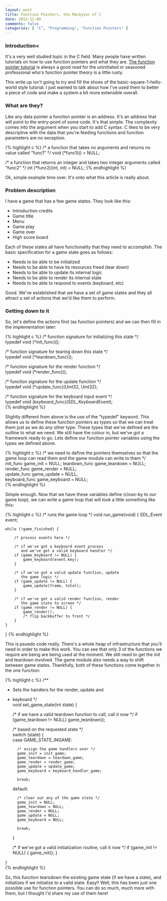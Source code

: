 ```yaml
---
layout: post
title: Function Pointers, the MacGyver of C
date: 2012-12-08
comments: false
categories: [ "C", "Programming", "Function Pointers" ]
---
```


### Introduction<

It's a very well studied topic in the C field. Many people have written tutorials on how to use function pointers and what they are. [The function pointer tutorial](http://www.newty.de/fpt/fpt.html) is always a good read for the uninitiated or seasoned professional who's function pointer theory is a little rusty.

This write up isn't going to try and fill the shoes of the basic-square-1-hello-world style tutorial. I just wanted to talk about how I've used them to better a piece of code and make a system a bit more extensible overall.

### What are they?

Like any data pointer a function pointer is an address. It's an address that will point to the entry-point of some code. It's that simple. The complexity comes into the argument when you start to add C syntax. C likes to be very descriptive with the data that you're feeding functions and function parameters are no exception.

{% highlight c %}
/* a function that takes no arguments and returns no value called "func1" */
void (*func1)() = NULL;

/* a function that returns an integer and takes two integer arguments called "func2" */
int (*func2)(int, int) = NULL;
{% endhighlight %}

Ok, simple example time over. It's onto what this article is really about.

### Problem description

I have a game that has a few game states. They look like this:

* Introduction credits
* Game title
* Menu
* Game play
* Game over
* High score board

Each of these states all have functionality that they need to accomplish. The basic specification for a game state goes as follows:

* Needs to be able to be initialized
* Needs to be able to have its resources freed (tear down)
* Needs to be able to update its internal logic
* Needs to be able to render its internal state
* Needs to be able to respond to events (keyboard, etc)

Good. We've established that we have a set of game states and they all attract a set of actions that we'd like them to perform.

### Getting down to it

So, let's define the actions first (as function pointers) and we can then fill in the implementation later:

{% highlight c %}
/* function signature for initializing this state */    
typedef void (*init_func)();                            
                                                        
/* function signature for tearing down this state */    
typedef void (*teardown_func)();                        
                                                        
/* function signature for the render function */        
typedef void (*render_func)();                          
                                                        
/* function signature for the update function */        
typedef void (*update_func)(Uint32, Uint32);            
                                                        
/* function signature for the keyboard input event */   
typedef void (*keyboard_func)(SDL_KeyboardEvent*);      
{% endhighlight %}

Slightly different from above is the use of the "typedef" keyword. This allows us to define these function pointers as types so that we can treat them just as we do any other type. These types that we've defined are the outline to what we need. We still have the colour in, but we've got a framework ready to go. Lets define our function pointer variables using the types we defined above.

{% highlight c %}
/* we need to define the pointers themselves so that
   the game loop can read them and the game module can
   write to them */
init_func game_init          = NULL;
teardown_func game_teardown  = NULL;
render_func game_render      = NULL;   
update_func game_update      = NULL;   
keyboard_func game_keyboard  = NULL;   
{% endhighlight %}

Simple enough. Now that we have these variables define (close-by to our game loop), we can write a game loop that will look a little something like this:

{% highlight c %}
/* runs the game loop */
void run_game(void) {
    SDL_Event event;

    while (!game_finished) {

        /* process events here */

        /* if we've got a keyboard event process
           and we've got a valid keyboard handler */
        if (game_keyboard != NULL) {
            game_keyboard(event.key);
        }

        /* if we've got a valid update function, update
           the game logic */
        if (game_update != NULL) {
            game_update(frame, total);
        }

        /* if we've got a valid render function, render
           the game state to screen */
        if (game_render != NULL) {
            game_render();
            /* flip backbuffer to front */
        }
    }
}
{% endhighlight %}

This is psuedo code really. There's a whole heap of infrastructure that you'll need in order to make this work. You can see that only 3 of the functions we require are being are being used at the moment. We still need to get the init and teardown involved. The game module also needs a way to shift between game states. Thankfully, both of these functions come together in the one function:

{% highlight c %}
/**                                                
 * Sets the handlers for the render, update and    
 * keyboard */                                     
void set_game_state(int state) {                   
                                                  
   /* if we have a valid teardown function to call,
      call it now */
   if (game_teardown != NULL)
      game_teardown();
 
   /* based on the requested state */              
   switch (state) {                                
      case GAME_STATE_INGAME:                           
                                                   
         /* assign the game handlers over */      
         game_init = init_game;
         game_teardown = teardown_game;
         game_render = render_game;               
         game_update = update_game;               
         game_keyboard = keyboard_handler_game;   
                                                   
         break;                                    
                                                   
      default:                                     
                                                   
         /* clear out any of the game state */     
         game_init = NULL;
         game_teardown = NULL;
         game_render = NULL;                      
         game_update = NULL;                      
         game_keyboard = NULL;                    
                                                   
         break;                                    
                                                   
   }                                               
      
   /* if we've got a valid initialization routine,
      call it now */
   if (game_init != NULL) {
      game_init();
   }
                                             
}                                                  
{% endhighlight %}

So, this function tearsdown the existing game state (if we have a state), and initializes if we initialize to a valid state. Easy!! Well, this has been just one possible use for function pointers. You can do so much, much more with them, but I thought I'd share my use of them here!